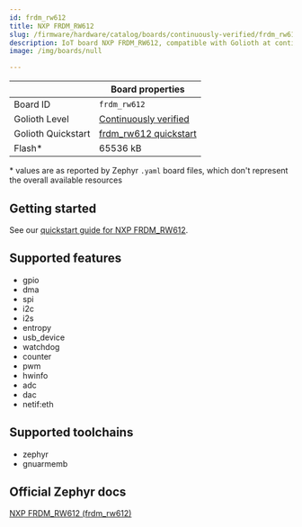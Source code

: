 ```yaml
---
id: frdm_rw612
title: NXP FRDM_RW612
slug: /firmware/hardware/catalog/boards/continuously-verified/frdm_rw612
description: IoT board NXP FRDM_RW612, compatible with Golioth at continuously-verified level.
image: /img/boards/null

---
```


[//]: # (This is an auto-generated file, do not edit! Changes to it will be lost upon re-generation)



|                | Board properties     |
| -------------  | -------------------- |
| Board ID       | `frdm_rw612` |
| Golioth Level  | [Continuously verified](/firmware/hardware#continuously-verified-boards) |
| Golioth Quickstart | [frdm_rw612 quickstart](/getting-started/device-examples/compile-example-code/zephyr/) || RAM*           | 960 kB |
| Flash*         | 65536 kB |

\* values are as reported by Zephyr `.yaml` board files, which don't represent the overall available resources

## Getting started

See our [quickstart guide for NXP FRDM_RW612](/getting-started/device-examples/compile-example-code/zephyr/).


## Supported features

* gpio
* dma
* spi
* i2c
* i2s
* entropy
* usb_device
* watchdog
* counter
* pwm
* hwinfo
* adc
* dac
* netif:eth

## Supported toolchains

* zephyr
* gnuarmemb

## Official Zephyr docs

[NXP FRDM_RW612 (frdm_rw612)](https://docs.zephyrproject.org/latest/boards/nxp/frdm_rw612/doc/index.html)
